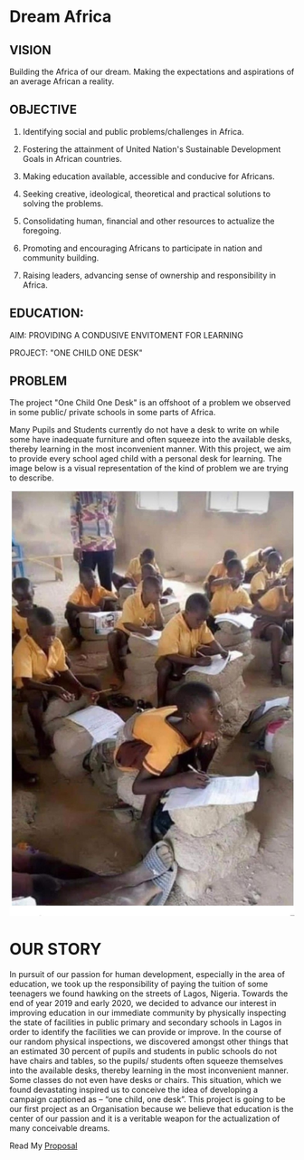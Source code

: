 # Dream Africa

## VISION 
Building the Africa of our dream. Making the expectations and aspirations of an average African a reality. 

## OBJECTIVE

1. Identifying social and public problems/challenges in Africa.

2. Fostering the attainment of United Nation's Sustainable Development Goals in African countries.

3. Making education available, accessible and conducive for Africans. 

4. Seeking creative, ideological, theoretical and practical solutions to solving the problems. 

5. Consolidating human, financial and other resources to actualize the foregoing. 

6. Promoting and encouraging Africans to participate in nation and community building.

7. Raising leaders, advancing sense of ownership and responsibility in Africa. 

## EDUCATION: 

AIM: PROVIDING A CONDUSIVE ENVITOMENT FOR LEARNING 

PROJECT: "ONE CHILD ONE DESK"

## PROBLEM
The project "One Child One Desk" is an offshoot of a problem we observed in some public/ private schools in some parts of Africa.  

Many Pupils and Students currently do not have a desk to write on while some have inadequate furniture and often squeeze into the available desks, thereby learning in the most inconvenient manner. With this project, we aim to provide every school aged child with a personal desk for learning. The image below is a visual representation of the kind of problem we are trying to describe. 

![no desk nigeria](https://github.com/JoshuaAbe/joshuaabe.github.io/blob/main/images/IMG-0380.JPG)  

# OUR STORY 

In pursuit of our passion for human development, especially in the area of education, we
took up the responsibility of paying the tuition of some teenagers we found hawking on the 
streets of Lagos, Nigeria. Towards the end of year 2019 and early 2020, we decided to 
advance our interest in improving education in our immediate community by physically 
inspecting the state of facilities in public primary and secondary schools in Lagos in order 
to identify the facilities we can provide or improve. In the course of our random physical
inspections, we discovered amongst other things that an estimated 30 percent of pupils and 
students in public schools do not have chairs and tables, so the pupils/ students often 
squeeze themselves into the available desks, thereby learning in the most inconvenient
manner. Some classes do not even have desks or chairs. This situation, which we found devastating inspired us to conceive the idea of 
developing a campaign captioned as – “one child, one desk”. This project is going to be our first project as an Organisation because we believe that education is the center of our passion and it is a veritable weapon for the actualization of many conceivable dreams.  

Read My [Proposal](https://github.com/JoshuaAbe/joshuaabe.github.io/tree/main)
